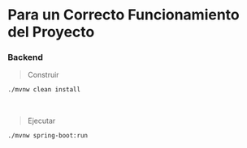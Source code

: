 # Para un Correcto Funcionamiento del Proyecto

### Backend

> Construir

 ```bash
 ./mvnw clean install
 ```

</br>

> Ejecutar 

```bash
./mvnw spring-boot:run
```

</br>